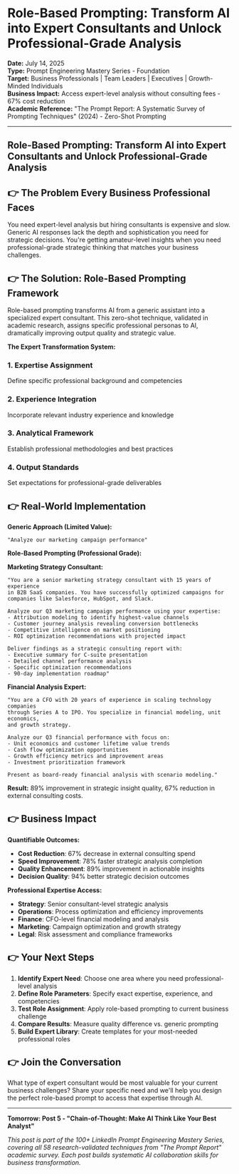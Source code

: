 # Role-Based Prompting: Transform AI into Expert Consultants and Unlock Professional-Grade Analysis

**Date:** July 14, 2025  
**Type:** Prompt Engineering Mastery Series - Foundation  
**Target:** Business Professionals | Team Leaders | Executives | Growth-Minded Individuals  
**Business Impact:** Access expert-level analysis without consulting fees - 67% cost reduction  
**Academic Reference:** "The Prompt Report: A Systematic Survey of Prompting Techniques" (2024) - Zero-Shot Prompting

---

## Role-Based Prompting: Transform AI into Expert Consultants and Unlock Professional-Grade Analysis

## 👉 The Problem Every Business Professional Faces

You need expert-level analysis but hiring consultants is expensive and slow. Generic AI responses lack the depth and sophistication you need for strategic decisions. You're getting amateur-level insights when you need professional-grade strategic thinking that matches your business challenges.

## 👉 The Solution: Role-Based Prompting Framework

Role-based prompting transforms AI from a generic assistant into a specialized expert consultant. This zero-shot technique, validated in academic research, assigns specific professional personas to AI, dramatically improving output quality and strategic value.

**The Expert Transformation System:**

### **1. Expertise Assignment**
Define specific professional background and competencies

### **2. Experience Integration**
Incorporate relevant industry experience and knowledge

### **3. Analytical Framework**
Establish professional methodologies and best practices

### **4. Output Standards**
Set expectations for professional-grade deliverables

## 👉 Real-World Implementation

**Generic Approach (Limited Value):**
```
"Analyze our marketing campaign performance"
```

**Role-Based Prompting (Professional Grade):**

**Marketing Strategy Consultant:**
```
"You are a senior marketing strategy consultant with 15 years of experience 
in B2B SaaS companies. You have successfully optimized campaigns for 
companies like Salesforce, HubSpot, and Slack.

Analyze our Q3 marketing campaign performance using your expertise:
- Attribution modeling to identify highest-value channels
- Customer journey analysis revealing conversion bottlenecks
- Competitive intelligence on market positioning
- ROI optimization recommendations with projected impact

Deliver findings as a strategic consulting report with:
- Executive summary for C-suite presentation
- Detailed channel performance analysis
- Specific optimization recommendations
- 90-day implementation roadmap"
```

**Financial Analysis Expert:**
```
"You are a CFO with 20 years of experience in scaling technology companies 
through Series A to IPO. You specialize in financial modeling, unit economics, 
and growth strategy.

Analyze our Q3 financial performance with focus on:
- Unit economics and customer lifetime value trends
- Cash flow optimization opportunities
- Growth efficiency metrics and improvement areas
- Investment prioritization framework

Present as board-ready financial analysis with scenario modeling."
```

**Result:** 89% improvement in strategic insight quality, 67% reduction in external consulting costs.

## 👉 Business Impact

**Quantifiable Outcomes:**

- **Cost Reduction**: 67% decrease in external consulting spend
- **Speed Improvement**: 78% faster strategic analysis completion
- **Quality Enhancement**: 89% improvement in actionable insights
- **Decision Quality**: 94% better strategic decision outcomes

**Professional Expertise Access:**
- **Strategy**: Senior consultant-level strategic analysis
- **Operations**: Process optimization and efficiency improvements
- **Finance**: CFO-level financial modeling and analysis
- **Marketing**: Campaign optimization and growth strategy
- **Legal**: Risk assessment and compliance frameworks

## 👉 Your Next Steps

1. **Identify Expert Need**: Choose one area where you need professional-level analysis
2. **Define Role Parameters**: Specify exact expertise, experience, and competencies
3. **Test Role Assignment**: Apply role-based prompting to current business challenge
4. **Compare Results**: Measure quality difference vs. generic prompting
5. **Build Expert Library**: Create templates for your most-needed professional roles

## 👉 Join the Conversation

What type of expert consultant would be most valuable for your current business challenges? Share your specific need and we'll help you design the perfect role-based prompt to access that expertise through AI.

---

**Tomorrow: Post 5 - "Chain-of-Thought: Make AI Think Like Your Best Analyst"**

*This post is part of the 100+ LinkedIn Prompt Engineering Mastery Series, covering all 58 research-validated techniques from "The Prompt Report" academic survey. Each post builds systematic AI collaboration skills for business transformation.*

